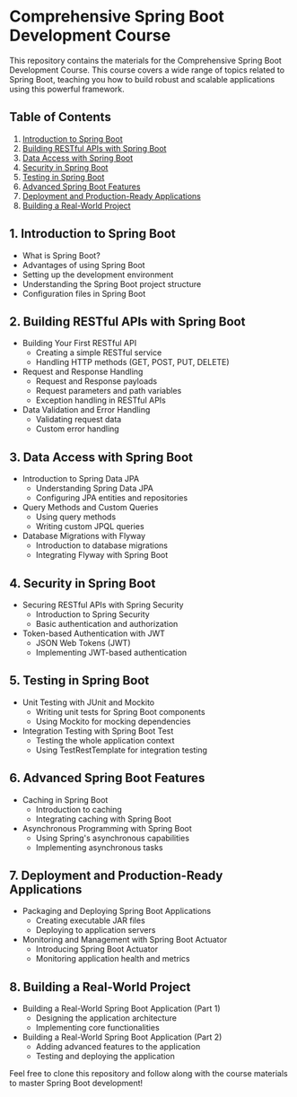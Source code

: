 # Comprehensive Spring Boot Development Course

This repository contains the materials for the Comprehensive Spring Boot Development Course. This course covers a wide range of topics related to Spring Boot, teaching you how to build robust and scalable applications using this powerful framework.

## Table of Contents

1. [Introduction to Spring Boot](#1-introduction-to-spring-boot)
2. [Building RESTful APIs with Spring Boot](#2-building-restful-apis-with-spring-boot)
3. [Data Access with Spring Boot](#3-data-access-with-spring-boot)
4. [Security in Spring Boot](#4-security-in-spring-boot)
5. [Testing in Spring Boot](#5-testing-in-spring-boot)
6. [Advanced Spring Boot Features](#6-advanced-spring-boot-features)
7. [Deployment and Production-Ready Applications](#7-deployment-and-production-ready-applications)
8. [Building a Real-World Project](#8-building-a-real-world-project)

## 1. Introduction to Spring Boot

- What is Spring Boot?
- Advantages of using Spring Boot
- Setting up the development environment
- Understanding the Spring Boot project structure
- Configuration files in Spring Boot

## 2. Building RESTful APIs with Spring Boot

- Building Your First RESTful API
    - Creating a simple RESTful service
    - Handling HTTP methods (GET, POST, PUT, DELETE)
- Request and Response Handling
    - Request and Response payloads
    - Request parameters and path variables
    - Exception handling in RESTful APIs
- Data Validation and Error Handling
    - Validating request data
    - Custom error handling

## 3. Data Access with Spring Boot

- Introduction to Spring Data JPA
    - Understanding Spring Data JPA
    - Configuring JPA entities and repositories
- Query Methods and Custom Queries
    - Using query methods
    - Writing custom JPQL queries
- Database Migrations with Flyway
    - Introduction to database migrations
    - Integrating Flyway with Spring Boot

## 4. Security in Spring Boot

- Securing RESTful APIs with Spring Security
    - Introduction to Spring Security
    - Basic authentication and authorization
- Token-based Authentication with JWT
    - JSON Web Tokens (JWT)
    - Implementing JWT-based authentication

## 5. Testing in Spring Boot

- Unit Testing with JUnit and Mockito
    - Writing unit tests for Spring Boot components
    - Using Mockito for mocking dependencies
- Integration Testing with Spring Boot Test
    - Testing the whole application context
    - Using TestRestTemplate for integration testing

## 6. Advanced Spring Boot Features

- Caching in Spring Boot
    - Introduction to caching
    - Integrating caching with Spring Boot
- Asynchronous Programming with Spring Boot
    - Using Spring's asynchronous capabilities
    - Implementing asynchronous tasks

## 7. Deployment and Production-Ready Applications

- Packaging and Deploying Spring Boot Applications
    - Creating executable JAR files
    - Deploying to application servers
- Monitoring and Management with Spring Boot Actuator
    - Introducing Spring Boot Actuator
    - Monitoring application health and metrics

## 8. Building a Real-World Project

- Building a Real-World Spring Boot Application (Part 1)
    - Designing the application architecture
    - Implementing core functionalities
- Building a Real-World Spring Boot Application (Part 2)
    - Adding advanced features to the application
    - Testing and deploying the application

Feel free to clone this repository and follow along with the course materials to master Spring Boot development!